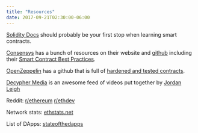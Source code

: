 ```yaml
---
title: "Resources"
date: 2017-09-21T02:30:00-06:00
---
```


[Solidity Docs](https://solidity.readthedocs.io/en/develop/solidity-by-example.html) should probably be your first stop when learning smart contracts.

[Consensys](https://consensys.net/) has a bunch of resources on their website and [github](https://github.com/ConsenSys) including their [Smart Contract Best Practices](https://github.com/ConsenSys/smart-contract-best-practices).

[OpenZeppelin](https://openzeppelin.org/) has a github that is full of [hardened and tested contracts](https://github.com/OpenZeppelin/zeppelin-solidity/tree/master/contracts).

[Decypher Media](https://www.youtube.com/channel/UC8CB0ZkvogP7tnCTDR-zV7g/videos) is an awesome feed of videos put together by [Jordan Leigh](https://twitter.com/alwaysbcoding)

Reddit: [r/ethereum](https://www.reddit.com/r/ethereum) [r/ethdev](https://www.reddit.com/r/ethdev)

Network stats: [ethstats.net](https://ethstats.net/)

List of DApps: [stateofthedapps](https://www.stateofthedapps.com/)

<!--

[aragon](https://aragon.one)

[0xproject](https://0xproject.com/)

[district0x](https://blog.district0x.io/)

-->

